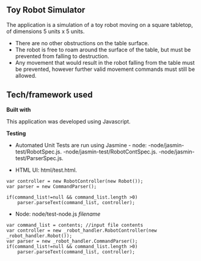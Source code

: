 Toy Robot Simulator
---------------

 The application is a simulation of a toy robot moving on a square tabletop, of dimensions 5 units x 5 units.

  - There are no other obstructions on the table surface.
  - The robot is free to roam around the surface of the table, but must be
prevented from falling to destruction. 
  - Any movement that would result in the robot falling from the table must be prevented, however further valid movement commands must still be allowed.

 ## Tech/framework used ##

**Built with**

This application was developed using Javascript. 

  **Testing**
  
  - Automated Unit Tests are run using Jasmine - node:
	    -node/jasmin-test/RobotSpec.js.
	    -node/jasmin-test/RobotContSpec.js.
	    -node/jasmin-test/ParserSpec.js.

  - HTML UI: html/test.html.

```
var controller = new RobotController(new Robot()); 
var parser = new CommandParser();

if(command_list!=null && command_list.length >0)
	parser.parseText(command_list, controller);
```
  - Node: node/test-node.js *filename*

```
var command_list = contents; //input file contents
var controller = new _robot_handler.RobotController(new _robot_handler.Robot()); 
var parser = new _robot_handler.CommandParser();
if(command_list!=null && command_list.length >0)
	parser.parseText(command_list, controller);
```
